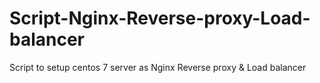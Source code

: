 # Script-Nginx-Reverse-proxy-Load-balancer
Script to setup centos 7 server as  Nginx  Reverse proxy &amp; Load balancer  
